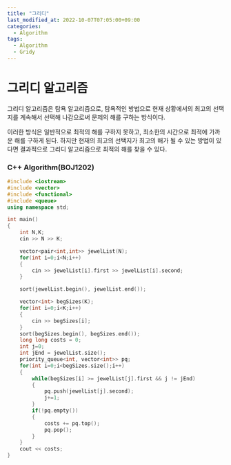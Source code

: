 ```yaml
---
title: "그리디"
last_modified_at: 2022-10-07T07:05:00+09:00
categories:
  - Algorithm
tags:
  - Algorithm
  - Gridy
---
```


# 그리디 알고리즘

그리디 알고리즘은 탐욕 알고리즘으로, 탐욕적인 방법으로 현재 상황에서의 최고의 선택지를 계속해서 선택해 나감으로써 문제의 해를 구하는 방식이다.

이러한 방식은 일반적으로 최적의 해를 구하지 못하고, 최소한의 시간으로 최적에 가까운 해를 구하게 된다. 하지만 현재의 최고의 선택지가 최고의 해가 될 수 있는 방법이 있다면 결과적으로 그리디 알고리즘으로 최적의 해를 찾을 수 있다.

### C++ Algorithm(BOJ1202)

```cpp
#include <iostream>
#include <vector>
#include <functional>
#include <queue>
using namespace std;

int main()
{
    int N,K;
    cin >> N >> K;

    vector<pair<int,int>> jewelList(N);
    for(int i=0;i<N;i++)
    {
        cin >> jewelList[i].first >> jewelList[i].second;
    }

    sort(jewelList.begin(), jewelList.end());

    vector<int> begSizes(K);
    for(int i=0;i<K;i++)
    {
        cin >> begSizes[i];
    }
    sort(begSizes.begin(), begSizes.end());
    long long costs = 0;
    int j=0;
    int jEnd = jewelList.size();
    priority_queue<int, vector<int>> pq;
    for(int i=0;i<begSizes.size();i++)
    {
        while(begSizes[i] >= jewelList[j].first && j != jEnd)
        {
            pq.push(jewelList[j].second);
            j+=1;
        }
        if(!pq.empty())
        {
            costs += pq.top();
            pq.pop();
        }
    }
    cout << costs;
}
```